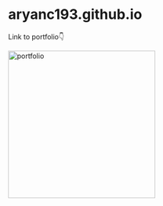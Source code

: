 # aryanc193.github.io
<p dir="auto">Link to portfolio👇</p>
<p dir="auto"><a href="https://aryanc193.github.io" target="_blank"><img src="https://static.vecteezy.com/system/resources/previews/020/816/485/original/portfolio-icon-for-your-website-mobile-presentation-and-logo-design-free-vector.jpg" alt="portfolio" data-canonical-src="https://img.shields.io/badge/my_portfolio-000?style=for-the-badge&amp;logo=ko-fi&amp;logoColor=white" style="max-width: 100%;"></a></p>
<style>
  img{
    width:300px;
    height: 300px;
    }
</style>
